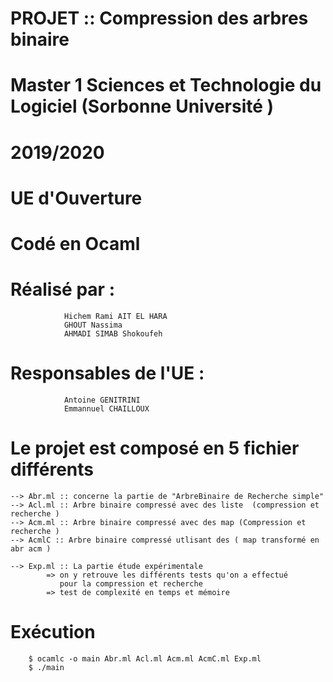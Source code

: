 # PROJET :: Compression des arbres binaire 
# Master 1 Sciences et Technologie du Logiciel (Sorbonne Université )
# 2019/2020
# UE d'Ouverture  
# Codé en Ocaml  
# Réalisé par : 
				Hichem Rami AIT EL HARA 
				GHOUT Nassima 
				AHMADI SIMAB Shokoufeh 

# Responsables de l'UE :
				Antoine GENITRINI
				Emmannuel CHAILLOUX 

# Le projet est composé en 5 fichier différents 
	--> Abr.ml :: concerne la partie de "ArbreBinaire de Recherche simple"
	--> Acl.ml :: Arbre binaire compressé avec des liste  (compression et recherche )
	--> Acm.ml :: Arbre binaire compressé avec des map (Compression et recherche )
	--> AcmlC :: Arbre binaire compressé utlisant des ( map transformé en abr acm )

	--> Exp.ml :: La partie étude expérimentale  
			=> on y retrouve les différents tests qu'on a effectué 
			   pour la compression et recherche 
			=> test de complexité en temps et mémoire 


# Exécution
		$ ocamlc -o main Abr.ml Acl.ml Acm.ml AcmC.ml Exp.ml
		$ ./main
